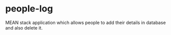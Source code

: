# people-log
MEAN stack application which allows people to add their details in database and also delete it.
